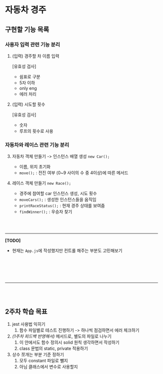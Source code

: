 # 자동차 경주

## 구현할 기능 목록

### 사용자 입력 관련 기능 분리

1. (입력) 경주할 차 이름 입력

   [유효성 검사]

   - 쉼표로 구분
   - 5자 이하
   - only eng
   - 에러 처리

2. (입력) 시도할 횟수

   [유효성 검사]

   - 숫자
   - 루프의 횟수로 사용

### 자동차와 레이스 관련 기능 분리

3. 자동차 객체 만들기 -> 인스턴스 배열 생성
   `new Car();`

   - 이름, 위치 초기화
   - `move();` : 전진 여부 (0~9 사이의 수 중 4이상)에 따른 메서드

4. 레이스 객체 만들기
   `new Race();`

   - 경주에 참여할 car 인스턴스 생성, 시도 횟수
   - `moveCars();` : 생성한 인스턴스들을 움직임
   - `printRaceStatus();` : 현재 경주 상태를 보여줌
   - `findWinner();` : 우승자 찾기

<br /><br />

---

**[TODO]**

- 현재는 `App.js`에 작성했지만 컨트롤 해주는 부분도 고민해보기

<br /><br /><br /><br />

---

<br /><br />

## 2주차 학습 목표

1. jest 사용법 익히기
   1. 함수 파일별로 테스트 진행하기 -> 하나씩 점검하면서 에러 체크하기
2. _(1주차 피드백 반영해서)_ 메서드로, 별도의 파일로 나누기
   1. 이 안에서도 함수 정의시 solid 원칙 생각하면서 작성하기
   2. class 문법의 static, private 적용하기
3. 상수 쪼개는 부분 기준 정하기
   1. 모두 constant 파일로 뺄지
   2. 아님 클래스에서 변수로 사용할지
